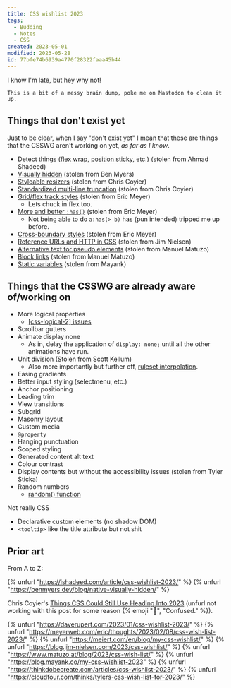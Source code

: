 ```yaml
---
title: CSS wishlist 2023
tags:
  - Budding
  - Notes
  - CSS
created: 2023-05-01
modified: 2023-05-28
id: 77bfe74b6939a4770f28322faaa45b44
---
```


I know I'm late, but hey why not!

~~~ callout **To be polished...**
This is a bit of a messy brain dump, poke me on Mastodon to clean it up.
~~~

## Things that don't exist yet

Just to be clear, when I say "don't exist yet" I mean that these are things that the CSSWG aren't working on yet, *as far as I know*.

- Detect things ([flex wrap](https://ishadeed.com/article/css-wishlist-2023/#flex-wrapping-detection), [position sticky](https://ishadeed.com/article/css-wishlist-2023/#detect-when-sticky-is-active), etc.)  (stolen from Ahmad Shadeed)
- [Visually hidden](https://benmyers.dev/blog/native-visually-hidden/) (stolen from Ben Myers)
- [Styleable resizers](https://chriscoyier.net/2022/12/21/things-css-could-still-use-heading-into-2023/#styleable-resizers) (stolen from Chris Coyier)
- [Standardized multi-line truncation](https://chriscoyier.net/2022/12/21/things-css-could-still-use-heading-into-2023/#standardized-multi-line-truncation) (stolen from Chris Coyier)
- [Grid/flex track styles](https://meyerweb.com/eric/thoughts/2023/02/08/css-wish-list-2023/#grid-track-styles) (stolen from Eric Meyer)
  - Lets chuck in flex too.
- [More and better `:has()`](https://meyerweb.com/eric/thoughts/2023/02/08/css-wish-list-2023/#more-and-better-has) (stolen from Eric Meyer)
  - Not being able to do `a:has(> b)` has (pun intended) tripped me up before.
- [Cross-boundary styles](https://meyerweb.com/eric/thoughts/2023/02/08/css-wish-list-2023/#cross-boundary-styles) (stolen from Eric Meyer)
- [Reference URLs and HTTP in CSS](https://blog.jim-nielsen.com/2023/css-wishlist/#me-reference-urls-and-http-in-css) (stolen from Jim Nielsen)
- [Alternative text for pseudo elements](https://www.matuzo.at/blog/2023/css-wish-list/#alternative-text-for-pseudo-elements) (stolen from Manuel Matuzo)
- [Block links](https://www.matuzo.at/blog/2023/css-wish-list/#block-links) (stolen from Manuel Matuzo)
- [Static variables](https://blog.mayank.co/my-css-wishlist-2023#heading-static-variables) (stolen from Mayank)

## Things that the CSSWG are already aware of/working on
- More logical properties
  - [\[css-logical-2\] issues](https://github.com/w3c/csswg-drafts/labels/css-logical-2)
- Scrollbar gutters
- Animate display none
  - As in, delay the application of `display: none;` until all the other animations have run.
- Unit division (Stolen from Scott Kellum)
  - Also more importantly but further off, [ruleset interpolation](https://css.typetura.com/ruleset-interpolation/explainer/).
- Easing gradients
- Better input styling (selectmenu, etc.)
- Anchor positioning
- Leading trim
- View transitions
- Subgrid
- Masonry layout
- Custom media
- `@property`
- Hanging punctuation
- Scoped styling
- Generated content alt text
- Colour contrast
- Display contents but without the accessibility issues (stolen from Tyler Sticka)
- Random numbers
  - [random() function](https://github.com/w3c/csswg-drafts/issues/2826#issuecomment-1204305712)

Not really CSS
- Declarative custom elements (no shadow DOM)
- `<tooltip>` like the title attribute but not shit

## Prior art

From A to Z:

{% unfurl "https://ishadeed.com/article/css-wishlist-2023/" %}
{% unfurl "https://benmyers.dev/blog/native-visually-hidden/" %}

Chris Coyier's [Things CSS Could Still Use Heading Into 2023](https://chriscoyier.net/2022/12/21/things-css-could-still-use-heading-into-2023/) (unfurl not working with this post for some reason {% emoji "🤔", "Confused." %}).

{% unfurl "https://daverupert.com/2023/01/css-wishlist-2023/" %}
{% unfurl "https://meyerweb.com/eric/thoughts/2023/02/08/css-wish-list-2023/" %}
{% unfurl "https://meiert.com/en/blog/my-css-wishlist/" %}
{% unfurl "https://blog.jim-nielsen.com/2023/css-wishlist/" %}
{% unfurl "https://www.matuzo.at/blog/2023/css-wish-list/" %}
{% unfurl "https://blog.mayank.co/my-css-wishlist-2023" %}
{% unfurl "https://thinkdobecreate.com/articles/css-wishlist-2023/" %}
{% unfurl "https://cloudfour.com/thinks/tylers-css-wish-list-for-2023/" %}
